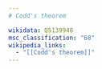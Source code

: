 ```yaml
---
# Codd's theorem

wikidata: Q5139948
msc_classification: "68"
wikipedia_links:
  - "[[Codd's theorem]]"
---
```

